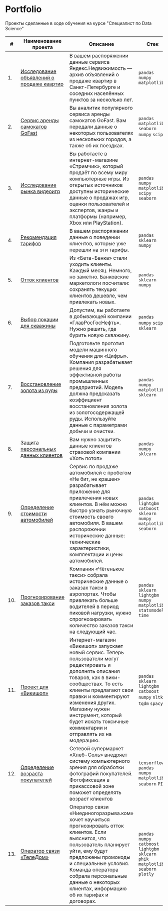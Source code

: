 # Portfolio

Проекты сделанные в ходе обучения на курсе "Специалист по Data Science"

| #    | Наименование проекта                | Описание                                                     | Стек                                                         |
| ---- | ------------------------------------------------------------ | ------------------------------------------------------------ | ------------------------------------------------------------ |
| 1.   | [Исследование объявлений о продаже квартир](https://github.com/alohazhukov/project_ds/blob/main/Исследование%20объявлений%20о%20продаже%20квартир/Исследование%20объявлений%20о%20продаже%20квартир.ipynb) | В вашем распоряжении данные сервиса Яндекс.Недвижимость — архив объявлений о продаже квартир в Санкт-Петербурге и соседних населённых пунктов за несколько лет.| `pandas` `numpy` `matplotlib`      |
| 2.   | [Сервис аренды самокатов GoFast](https://github.com/alohazhukov/project_ds/blob/main/Сервис%20аренды%20самокатов/Сервис%20аренды%20самокатов%20GoFast.ipynb) | Вы аналитик популярного сервиса аренды самокатов GoFast. Вам передали данные о некоторых пользователях из нескольких городов, а также об их поездках. | `pandas` `matplotlib` `seaborn` `numpy` `scipy` |
| 3.   | [Исследование рынка видеоигр](https://github.com/alohazhukov/project_ds/blob/main/Исследование%20рынка%20видеоигр/Исследование%20рынка%20видеоигр.ipynb) | Вы работаете в интернет-магазине «Стримчик», который продаёт по всему миру компьютерные игры. Из открытых источников доступны исторические данные о продажах игр, оценки пользователей и экспертов, жанры и платформы (например, Xbox или PlayStation).            | `pandas` `numpy` `matplotlib` `scipy` `seaborn` |
| 4.   | [Рекомендация тарифов](https://github.com/alohazhukov/project_ds/blob/main/Рекомендация%20тарифов/Рекомендация%20тарифов.ipynb) | В вашем распоряжении данные о поведении клиентов, которые уже перешли на эти тарифы. | `pandas` `sklearn` `numpy`      |
| 5.   | [Отток клиентов](https://github.com/alohazhukov/project_ds/blob/main/Отток%20клиентов/Отток%20клиентов.ipynb) | Из «Бета-Банка» стали уходить клиенты. Каждый месяц. Немного, но заметно. Банковские маркетологи посчитали: сохранять текущих клиентов дешевле, чем привлекать новых. | `pandas` `sklearn`  `numpy`  |
| 6.   | [Выбор локации для скважины](https://github.com/alohazhukov/project_ds/blob/main/Выбор%20локации%20для%20скважины/Выбор%20локации%20для%20скважины.ipynb) | Допустим, вы работаете в добывающей компании «ГлавРосГосНефть». Нужно решить, где бурить новую скважину.            | `pandas` `numpy` `scipy` `sklearn` |
| 7.   | [Восстановление золота из руды](https://github.com/alohazhukov/project_ds/blob/main/Восстановление%20золота%20из%20руды/Восстановление%20золота%20из%20руды.ipynb) | Подготовьте прототип модели машинного обучения для «Цифры». Компания разрабатывает решения для эффективной работы промышленных предприятий. Модель должна предсказать коэффициент восстановления золота из золотосодержащей руды. Используйте данные с параметрами добычи и очистки. | `pandas` `numpy` `matplotlib` `sklearn`       |
| 8.   | [Защита персональных данных клиентов](https://github.com/alohazhukov/project_ds/blob/main/Защита%20персональных%20данных%20клиентов/Защита%20персональных%20данных%20клиентов.ipynb) | Вам нужно защитить данные клиентов страховой компании «Хоть потоп» | `pandas` `numpy` `sklearn` |
| 9.   | [Определение стоимости автомобилей](https://github.com/alohazhukov/project_ds/blob/main/Определение%20стоимости%20автомобилей/Определение%20стоимости%20автомобилей.ipynb) | Сервис по продаже автомобилей с пробегом «Не бит, не крашен» разрабатывает приложение для привлечения новых клиентов. В нём можно быстро узнать рыночную стоимость своего автомобиля. В вашем распоряжении исторические данные: технические характеристики, комплектации и цены автомобилей.             | `pandas` `lightgbm` `catboost` `sklearn`  `numpy` `matplotlib` `seaborn`  |
| 10.   | [Прогнозирование заказов такси](https://github.com/alohazhukov/project_ds/blob/main/Прогнозирование%20заказов%20такси/Прогнозирование%20заказов%20такси.ipynb) | Компания «Чётенькое такси» собрала исторические данные о заказах такси в аэропортах. Чтобы привлекать больше водителей в период пиковой нагрузки, нужно спрогнозировать количество заказов такси на следующий час. | `pandas` `sklearn` `lightgbm` `numpy` `matplotlib` `statsmodels` `time`       |
| 11.   | [Проект для «Викишоп»](https://github.com/alohazhukov/project_ds/blob/main/Проект%20для%20«Викишоп»/Проект%20для%20«Викишоп».ipynb) | Интернет-магазин «Викишоп» запускает новый сервис. Теперь пользователи могут редактировать и дополнять описания товаров, как в вики-сообществах. То есть клиенты предлагают свои правки и комментируют изменения других. Магазину нужен инструмент, который будет искать токсичные комментарии и отправлять их на модерацию. | `pandas` `sklearn` `lightgbm` `catboost` `numpy` `nltk` `tqdm` `spacy` |
| 12.   | [Определение возраста покупателей](https://github.com/alohazhukov/project_ds/blob/main/Определение%20возраста%20покупателей/Определение%20возраста%20покупателей.ipynb) | Сетевой супермаркет «Хлеб-Соль» внедряет систему компьютерного зрения для обработки фотографий покупателей. Фотофиксация в прикассовой зоне поможет определять возраст клиентов             | `tensorflow` `pandas` `numpy` `matplotlib` `seaborn` `PIL`   |
| 13.   | [Оператор связи «ТелеДом»](https://github.com/alohazhukov/project_ds/blob/main/Оператор%20связи%20«ТелеДом»/Оператор%20связи%20«ТелеДом».ipynb) | Оператор связи «Ниединогоразрыва.ком» хочет научиться прогнозировать отток клиентов. Если выяснится, что пользователь планирует уйти, ему будут предложены промокоды и специальные условия. Команда оператора собрала персональные данные о некоторых клиентах, информацию об их тарифах и договорах.             | `pandas` `numpy` `catboost` `lightgbm` `sklearn` `phik` `matplotlib` `seaborn` `plotly`   |
